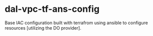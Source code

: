 # dal-vpc-tf-ans-config
Base IAC configuration built with terrafrom using ansible to configure resources [utilizing the DO provider].
